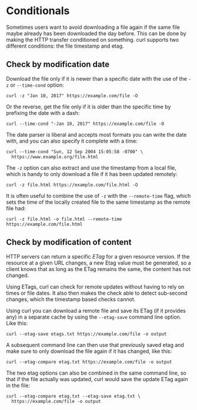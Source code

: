 # Conditionals

Sometimes users want to avoid downloading a file again if the same file maybe
already has been downloaded the day before. This can be done by making the
HTTP transfer conditioned on something. curl supports two different
conditions: the file timestamp and etag.

## Check by modification date

Download the file only if it is newer than a specific date with the use of the
`-z` or `--time-cond` option:

    curl -z "Jan 10, 2017" https://example.com/file -O

Or the reverse, get the file only if it is older than the specific time by
prefixing the date with a dash:

    curl --time-cond "-Jan 10, 2017" https://example.com/file -O

The date parser is liberal and accepts most formats you can write the date
with, and you can also specify it complete with a time:

    curl --time-cond "Sun, 12 Sep 2004 15:05:58 -0700" \
      https://www.example.org/file.html

The `-z` option can also extract and use the timestamp from a local file,
which is handy to only download a file if it has been updated remotely:

    curl -z file.html https://example.com/file.html -O

It is often useful to combine the use of `-z` with the `--remote-time` flag,
which sets the time of the locally created file to the same timestamp as the
remote file had:

    curl -z file.html -o file.html --remote-time https://example.com/file.html

## Check by modification of content

HTTP servers can return a specific *ETag* for a given resource version. If the
resource at a given URL changes, a new Etag value must be generated, so a
client knows that as long as the ETag remains the same, the content has not
changed.

Using ETags, curl can check for remote updates without having to rely on times
or file dates. It also then makes the check able to detect sub-second changes,
which the timestamp based checks cannot.

Using curl you can download a remote file and save its ETag (if it provides
any) in a separate cache by using the `--etag-save` command line option. Like
this:

    curl --etag-save etags.txt https://example.com/file -o output

A subsequent command line can then use that previously saved etag and make
sure to only download the file again if it has changed, like this:

    curl --etag-compare etag.txt https://example.com/file -o output

The two etag options can also be combined in the same command line, so that if
the file actually was updated, curl would save the update ETag again in the
file:

    curl --etag-compare etag.txt --etag-save etag.txt \
      https://example.com/file -o output
